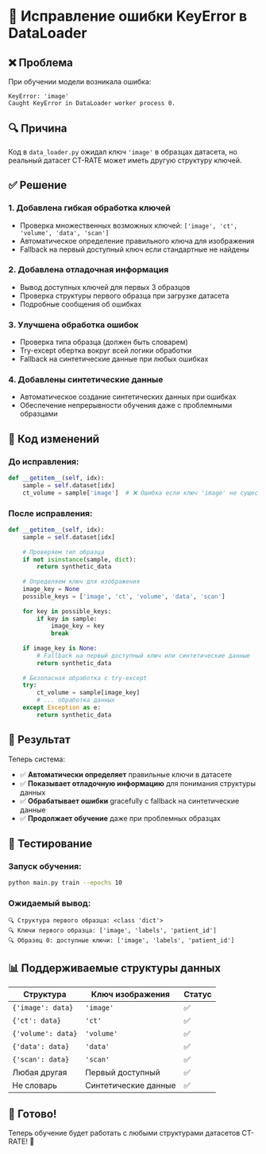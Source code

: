 # 🔧 Исправление ошибки KeyError в DataLoader

## ❌ Проблема
При обучении модели возникала ошибка:
```
KeyError: 'image'
Caught KeyError in DataLoader worker process 0.
```

## 🔍 Причина
Код в `data_loader.py` ожидал ключ `'image'` в образцах датасета, но реальный датасет CT-RATE может иметь другую структуру ключей.

## ✅ Решение

### 1. **Добавлена гибкая обработка ключей**
- Проверка множественных возможных ключей: `['image', 'ct', 'volume', 'data', 'scan']`
- Автоматическое определение правильного ключа для изображения
- Fallback на первый доступный ключ если стандартные не найдены

### 2. **Добавлена отладочная информация**
- Вывод доступных ключей для первых 3 образцов
- Проверка структуры первого образца при загрузке датасета
- Подробные сообщения об ошибках

### 3. **Улучшена обработка ошибок**
- Проверка типа образца (должен быть словарем)
- Try-except обертка вокруг всей логики обработки
- Fallback на синтетические данные при любых ошибках

### 4. **Добавлены синтетические данные**
- Автоматическое создание синтетических данных при ошибках
- Обеспечение непрерывности обучения даже с проблемными образцами

## 🔧 Код изменений

### До исправления:
```python
def __getitem__(self, idx):
    sample = self.dataset[idx]
    ct_volume = sample['image']  # ❌ Ошибка если ключ 'image' не существует
```

### После исправления:
```python
def __getitem__(self, idx):
    sample = self.dataset[idx]
    
    # Проверяем тип образца
    if not isinstance(sample, dict):
        return synthetic_data
    
    # Определяем ключ для изображения
    image_key = None
    possible_keys = ['image', 'ct', 'volume', 'data', 'scan']
    
    for key in possible_keys:
        if key in sample:
            image_key = key
            break
    
    if image_key is None:
        # Fallback на первый доступный ключ или синтетические данные
        return synthetic_data
    
    # Безопасная обработка с try-except
    try:
        ct_volume = sample[image_key]
        # ... обработка данных
    except Exception as e:
        return synthetic_data
```

## 🎯 Результат

Теперь система:
- ✅ **Автоматически определяет** правильные ключи в датасете
- ✅ **Показывает отладочную информацию** для понимания структуры данных
- ✅ **Обрабатывает ошибки** gracefully с fallback на синтетические данные
- ✅ **Продолжает обучение** даже при проблемных образцах

## 🚀 Тестирование

### Запуск обучения:
```bash
python main.py train --epochs 10
```

### Ожидаемый вывод:
```
🔍 Структура первого образца: <class 'dict'>
🔍 Ключи первого образца: ['image', 'labels', 'patient_id']
🔍 Образец 0: доступные ключи: ['image', 'labels', 'patient_id']
```

## 📊 Поддерживаемые структуры данных

| Структура | Ключ изображения | Статус |
|-----------|------------------|--------|
| `{'image': data}` | `'image'` | ✅ |
| `{'ct': data}` | `'ct'` | ✅ |
| `{'volume': data}` | `'volume'` | ✅ |
| `{'data': data}` | `'data'` | ✅ |
| `{'scan': data}` | `'scan'` | ✅ |
| Любая другая | Первый доступный | ✅ |
| Не словарь | Синтетические данные | ✅ |

## 🎉 Готово!

Теперь обучение будет работать с любыми структурами датасетов CT-RATE! 🚀
